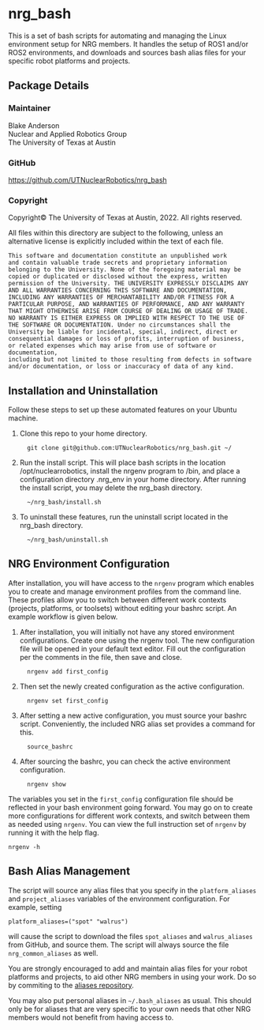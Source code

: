 # nrg_bash

This is a set of bash scripts for automating and managing the Linux environment setup for NRG members. It handles the setup of ROS1 and/or ROS2 environments, and downloads and sources bash alias files for your specific robot platforms and projects.

## Package Details
### Maintainer
Blake Anderson  
Nuclear and Applied Robotics Group  
The University of Texas at Austin

### GitHub
https://github.com/UTNuclearRobotics/nrg_bash

### Copyright

Copyright© The University of Texas at Austin, 2022. All rights reserved.
    
All files within this directory are subject to the following, unless an alternative
license is explicitly included within the text of each file.

    This software and documentation constitute an unpublished work
    and contain valuable trade secrets and proprietary information
    belonging to the University. None of the foregoing material may be
    copied or duplicated or disclosed without the express, written
    permission of the University. THE UNIVERSITY EXPRESSLY DISCLAIMS ANY
    AND ALL WARRANTIES CONCERNING THIS SOFTWARE AND DOCUMENTATION,
    INCLUDING ANY WARRANTIES OF MERCHANTABILITY AND/OR FITNESS FOR A
    PARTICULAR PURPOSE, AND WARRANTIES OF PERFORMANCE, AND ANY WARRANTY
    THAT MIGHT OTHERWISE ARISE FROM COURSE OF DEALING OR USAGE OF TRADE.
    NO WARRANTY IS EITHER EXPRESS OR IMPLIED WITH RESPECT TO THE USE OF
    THE SOFTWARE OR DOCUMENTATION. Under no circumstances shall the
    University be liable for incidental, special, indirect, direct or
    consequential damages or loss of profits, interruption of business,
    or related expenses which may arise from use of software or documentation,
    including but not limited to those resulting from defects in software
    and/or documentation, or loss or inaccuracy of data of any kind.


## Installation and Uninstallation
Follow these steps to set up these automated features on your Ubuntu machine.

<ol>
  <li>Clone this repo to your home directory.</li>
  
      git clone git@github.com:UTNuclearRobotics/nrg_bash.git ~/
      
  <li>Run the install script. This will place bash scripts in the location /opt/nuclearrobotics, install the nrgenv program to /bin, and place a configuration directory .nrg_env in your home directory. After running the install script, you may delete the nrg_bash directory.</li>
  
      ~/nrg_bash/install.sh
      
  <li>To uninstall these features, run the uninstall script located in the nrg_bash directory.</li>
  
      ~/nrg_bash/uninstall.sh
      
</ol>

## NRG Environment Configuration

After installation, you will have access to the ```nrgenv``` program which enables you to create and manage environment profiles from the command line. These profiles allow you to switch between different work contexts (projects, platforms, or toolsets) without editing your bashrc script. An example workflow is given below.

<ol>
  <li>After installation, you will initially not have any stored environment configurations. Create one using the nrgenv tool. The new configuration file will be opened in your default text editor. Fill out the configuration per the comments in the file, then save and close.</li>
  
      nrgenv add first_config
      
  <li>Then set the newly created configuration as the active configuration.</li>
  
      nrgenv set first_config
      
  <li>After setting a new active configuration, you must source your bashrc script. Conveniently, the included NRG alias set provides a command for this.</li>
  
      source_bashrc
      
  <li>After sourcing the bashrc, you can check the active environment configuration.</li>
  
      nrgenv show
</ol>

The variables you set in the ```first_config``` configuration file should be reflected in your bash environment going forward. You may go on to create more configurations for different work contexts, and switch between them as needed using ```nrgenv```. You can view the full instruction set of ```nrgenv``` by running it with the help flag.

    nrgenv -h

## Bash Alias Management
The script will source any alias files that you specify in the ```platform_aliases``` and ```project_aliases``` variables of the environment configuration. For example, setting

    platform_aliases=("spot" "walrus")  
    
will cause the script to download the files ```spot_aliases``` and ```walrus_aliases``` from GitHub, and source them. The script will always source the file ```nrg_common_aliases``` as well.

You are strongly encouraged to add and maintain alias files for your robot platforms and projects, to aid other NRG members in using your work. Do so by commiting to the [aliases repository](https://github.com/UTNuclearRobotics/nrg_bash_aliases).

You may also put personal aliases in ```~/.bash_aliases``` as usual. This should only be for aliases that are very specific to your own needs that other NRG members would not benefit from having access to.
